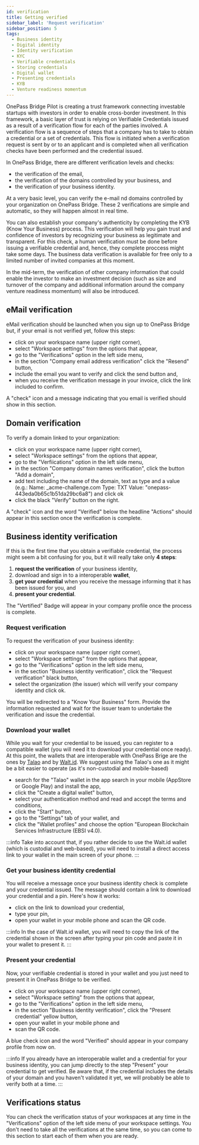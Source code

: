 ```yaml
---
id: verification
title: Getting verified
sidebar_label: 'Request verification'
sidebar_position: 5
tags:
  - Business identity
  - Digital identity
  - Identity verification
  - KYC
  - Verifiable credentials
  - Storing credentials
  - Digital wallet
  - Presenting credentials
  - KYB
  - Venture readiness momentum
---
```



OnePass Bridge Pilot is creating a trust framework connecting investable startups with investors in order to enable cross-border investment. In this framework, a basic layer of trust is relying on Verifiable Credentials issued as a result of a verification flow for each of the parties involved. A verification flow is a sequence of steps that a company has to take to obtain a credential or a set of credentials. This flow is initiated when a verification request is sent by or to an applicant and is completed when all verification checks have been performed and the credential issued.

In OnePass Bridge, there are different verification levels and checks: 
* the verification of the email,
* the verification of the domains controlled by your business, and
* the verification of your business identity.

At a very basic level, you can verify the e-mail nd domains controlled by your organization on OnePass Bridge. These 2 verifications are simple and automatic, so they will happen almost in real time.

You can also establish your company's authenticity by completing the KYB (Know Your Business) process. This verification will help you gain trust and confidence of investors by recognizing your business as legitimate and transparent. For this check, a human verification must be done before issuing a verifiable credential and, hence, they complete proccess might take some days. The business data verification is available for free only to a limited number of invited companies at this moment.

In the mid-term, the verification of other company information that could enable the investor to make an investment decision (such as size and turnover of the company and additional information around the company venture readiness momentum) will also be introduced.


## eMail verification

eMail verification should be launched when you sign up to OnePass Bridge but, if your email is not verified yet, follow this steps:
  - click on your workspace name (upper right corner),
  - select "Workspace settings" from the options that appear, 
  - go to the "Verifications" option in the left side menu,
  - in the section "Company email address verification" click the "Resend" button,
  - include the email you want to verify and click the send button and,
  - when you receive the verification message in your invoice, click the link included to confirm.
  
  A "check" icon and a message indicating that you email is verified should show in this section.


## Domain verification  

To verify a domain linked to your organization:
  - click on your workspace name (upper right corner),
  - select "Workspace settings" from the options that appear, 
  - go to the "Verfiications" option in the left side menu,
  - in the section "Company domain names verification", click the button "Add a domain",
  - add text including the name of the domain, text as type and a value (e.g.: Name: _acme-challenge.com Type: TXT Value: "onepass-443eda0b65c1b51da29bc6a8") and click ok
  - click the black "Verify" button on the right.

  A "check" icon and the word "Verified" below the headline "Actions" should appear in this section once the verification is complete.


## Business identity verification

If this is the first time that you obtain a verifiable credential, the process might seem a bit confusing for you, but it will really take only **4 steps**:
1. **request the verification** of your business identity,
2. download and sign in to a interoperable **wallet**,
3. **get your credential** when you receive the message informing that it has been issued for you, and
4. **present your credential**.

The "Vertified" Badge will appear in your company profile once the process is complete.

### Request verification
To request the verification of your business identity:
* click on your workspace name (upper right corner),
* select "Workspace settings" from the options that appear, 
* go to the "Verifications" option in the left side menu,
* in the section "Business identity verification", click the "Request verification" black button,
* select the organization (the issuer) which will verify your company identity and click ok.

You will be redirected to a "Know Your Business" form. Provide the information requested and wait for the issuer team to undertake the verification and issue the credential.

### Download your wallet
While you wait for your credential to be issued, you can register to a compatible wallet (you will need it to download your credential once ready). At this point, the wallets that are interoperable with OnePass Brige are the ones by [Talao](https://talao.io/talao-wallet/) and by [Walt.id](https://wallet.walt.id/). We suggest using the Talao's one as it might be a bit easier to operate (as it's non-custodial and mobile-based)

* search for the "Talao" wallet in the app search in your mobile (AppStore or Google Play) and install the app,
* click the "Create a digital wallet" button,
* select your authentication method and read and accept the terms and conditions,
* click the "Start" button,
* go to the "Settings" tab of your wallet, and
* click the "Wallet profiles" and choose the option "European Blockchain Services Infrastructure (EBSI v4.0).

:::info
Take into account that, if you rather decide to use the Walt.id wallet (which is custodial and web-based), you will need to install a direct access link to your wallet in the main screen of your phone.
:::

### Get your business identity credential
You will receive a message once your business identity check is complete and your credential issued. The message should contain a link to download your credential and a pin. Here's how it works:
* click on the link to download your credential,
* type your pin, 
* open your wallet in your mobile phone and scan the QR code.

:::info
In the case of Walt.id wallet, you will need to copy the link of the credential shown in the screen after typing your pin code and paste it in your wallet to present it.
:::

### Present your credential
Now, your verifiable credential is stored in your wallet and you just need to present it in OnePass Bridge to be verified.
* click on your workspace name (upper right corner),
* select "Workspace setting" from the options that appear, 
* go to the "Verifications" option in the left side menu,
* in the section "Business identity verification", click the "Present credential" yellow button,
* open your wallet in your mobile phone and
* scan the QR code.

A blue check icon and the word "Verified" should appear in your company profile from now on.

:::info
If you already have an interoperable wallet and a credential for your business identity, you can jump directly to the step "Present" your credential to get verified. Be aware that, if the credential includes the details of your domain and you haven't validated it yet, we will probably be able to verify both at a time.
:::


## Verifications status
You can check the verification status of your workspaces at any time in the "Verifications" option of the left side menu of your workspace settings. 
You don't need to take all the verifications at the same time, so you can come to this section to start each of them when you are ready.
